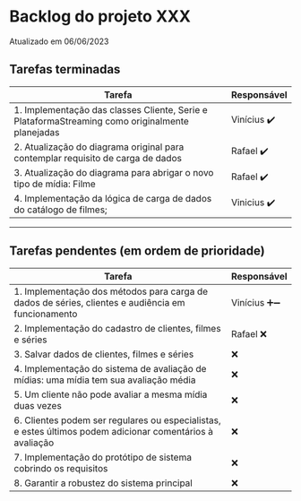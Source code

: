 # Backlog do projeto XXX
Atualizado em 06/06/2023

## Tarefas terminadas

| Tarefa      | Responsável |
| ----------- | ----------- |
| 1. Implementação das classes Cliente, Serie e PlataformaStreaming como originalmente planejadas    | Vinícius  ✔️     |
| 2. Atualização do diagrama original para contemplar requisito de carga de dados   | Rafael ✔️       |
| 3. Atualização do diagrama para abrigar o novo tipo de mídia: Filme   | Rafael ✔️       |
| 4. Implementação da lógica de carga de dados do catálogo de filmes;   | Vinicius ✔️       |

----

## Tarefas pendentes (em ordem de prioridade)

| Tarefa      | Responsável |
| ----------- | ----------- |
| 1. Implementação dos métodos para carga de dados de séries, clientes e audiência em funcionamento      | Vinícius ➕➖     |
| 2. Implementação do cadastro de clientes, filmes e séries   | Rafael  ❌    |
| 3. Salvar dados de clientes, filmes e séries |   ❌ | 
| 4. Implementação do sistema de avaliação de mídias: uma mídia tem sua avaliação média |   ❌ |
| 5. Um cliente não pode avaliar a mesma mídia duas vezes |   ❌ |
| 6. Clientes podem ser regulares ou especialistas, e estes últimos podem adicionar comentários à avaliação |   ❌ |
| 7. Implementação do protótipo de sistema cobrindo os requisitos |   ❌ |
| 8. Garantir a robustez do sistema principal |   ❌ |


